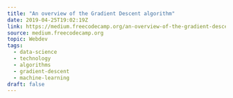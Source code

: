 ```yaml
---
title: "An overview of the Gradient Descent algorithm"
date: 2019-04-25T19:02:19Z
link: https://medium.freecodecamp.org/an-overview-of-the-gradient-descent-algorithm-8645c9e4de1e?source=rss----336d898217ee---4
source: medium.freecodecamp.org
topic: Webdev
tags:
  - data-science
  - technology
  - algorithms
  - gradient-descent
  - machine-learning
draft: false
---
```

